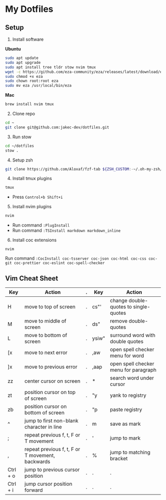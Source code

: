 # My Dotfiles

## Setup

1. Install software

**Ubuntu**

```sh
sudo apt update
sudo apt upgrade
sudo apt install tree tldr stow nvim tmux
wget -c https://github.com/eza-community/eza/releases/latest/download/eza_x86_64-unknown-linux-gnu.tar.gz -O - | tar xz
sudo chmod +x eza
sudo chown root:root eza
sudo mv eza /usr/local/bin/eza
```

**Mac**

```sh
brew install nvim tmux
```

2. Clone repo

```sh
cd ~
git clone git@github.com:jakec-dev/dotfiles.git
```

3. Run stow

```sh
cd ~/dotfiles
stow .
```

4. Setup zsh
```sh
git clone https://github.com/Aloxaf/fzf-tab ${ZSH_CUSTOM:-~/.oh-my-zsh/custom}/plugins/fzf-tab
```

4. Install tmux plugins

```sh
tmux
```

- Press `Control+b Shift+i`

5. Install nvim plugins

```sh
nvim
```

- Run command `:PlugInstall`
- Run command `:TSInstall markdown markdown_inline`

6. Install coc extensions

```
nvim
```

Run command `:CocInstall coc-tsserver coc-json coc-html coc-css coc-git coc-prettier coc-eslint coc-spell-checker`

## Vim Cheat Sheet

| Key      | Action                                           | .   | Key        | Action                                |
| -        | --                                               | --  | --         | --                                    |
| H        | move to top of screen                            | .   | cs"'       | change double-quotes to single-quotes |
| M        | move to middle of screen                         | .   | ds"        | remove double-quotes                  |
| L        | move to bottom of screen                         | .   | ysiw"      | surround word with double quotes      |
| [x       | move to next error                               | .   | ,aw        | open spell checker menu for word      |
| ]x       | move to previous error                           | .   | ,aap       | open spell checker menu for paragraph |
| zz       | center cursor on screen                          | .   | *          | search word under cursor              |
| zt       | position cursor on top of screen                 | .   | "<number>y | yank to <number> registry             |
| zb       | position cursor on bottom of screen              | .   | "<number>p | paste <number> registry               |
| ^        | jump to first non-blank character in line        | .   | m<char>    | save <char> as mark                   |
| ;        | repeat previous f, t, F or T movement            | .   | '<char>    | jump to <char> mark                   | 
| ,        | repeat previous f, t, F or T movement, backwards | .   | %          | jump to matching bracket              |
| Ctrl + o | jump to previous cursor position                 | .   | .          | .                                     |
| Ctrl + i | jump cursor position forward                     | .   | .          | .                                     |
